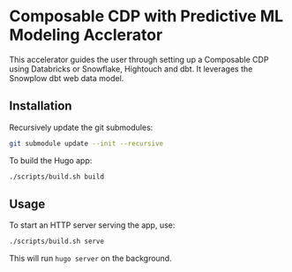 # Composable CDP with Predictive ML Modeling Acclerator

This accelerator guides the user through setting up a Composable CDP using Databricks or Snowflake, Hightouch and dbt.
It leverages the Snowplow dbt web data model.

## Installation

Recursively update the git submodules:

```sh
git submodule update --init --recursive
```

To build the Hugo app:

```sh
./scripts/build.sh build
```

## Usage

To start an HTTP server serving the app, use:

```sh
./scripts/build.sh serve
```

This will run `hugo server` on the background.
